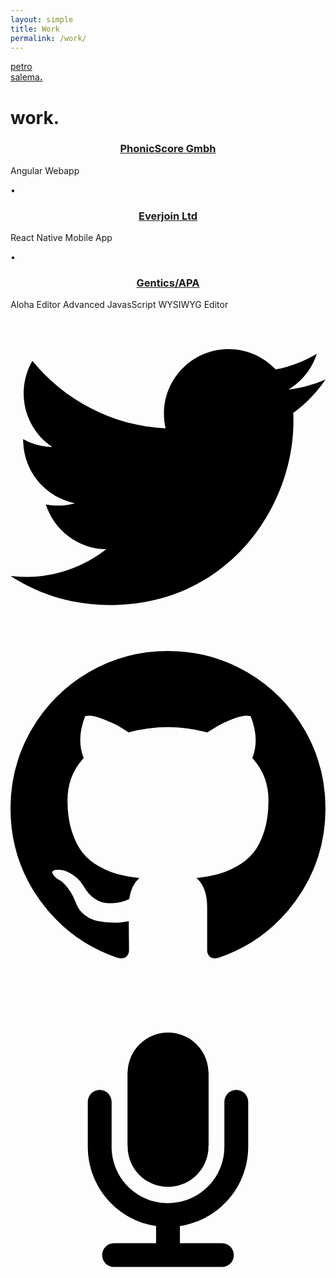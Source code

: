 ```yaml
---
layout: simple
title: Work
permalink: /work/
---
```


<a href="/" class="logo">
  petro<br/>
  salema<b>.</b>
</a>

<h1>work<b>.</b></h1>

<h3 style="text-align: center"><a href="http://phonicscore.com/">PhonicScore Gmbh</a></h3>
<div>Angular Webapp</div>

&bull;

<h3 style="text-align: center"><a href="http://everjoin.us/">Everjoin Ltd</a></h3>
<div>React Native Mobile App</div>

&bull;

<h3 style="text-align: center"><a href="http://www.gentics.com/genticscms/index.de.html">Gentics/APA</a></h3>
<div>Aloha Editor Advanced JavasScript WYSIWYG Editor</div>

<!--

&bull;

I believe that:

<strong>Vision is essential<b>:</b></strong>
The future you can imagine is the future you work towards<b>.</b> This is true
for your products and company, so always
<a href="/talks/dream-big-think-small">dream big, think small</a><b>.</b>

<strong>Beauty is fundamental</strong><b>:</b>
It is not functional if it does not delight and inspire<b>.</b> It is more than
having the unit test past and choosing a modern design aethetic

<strong>Code is strategic</strong><b>:</b>

Empathy is the great differentiator.

-->

<div id="connect-icons">
  <a class="twitter social-link" href="https://twitter.com/petrosalema" title="Twitter" target="_blank">
    <svg xmlns="http://www.w3.org/2000/svg" viewBox="0 0 16 16"
      id="twitter-icon">
      <path d="M16,3.536c-0.589,0.261-1.221,0.438-1.885,0.517c0.678-0.406,1.198-1.05,1.443-1.816c-0.634,0.376-1.337,0.649-2.085,0.797
        c-0.599-0.638-1.452-1.037-2.396-1.037c-1.813,0-3.283,1.47-3.283,3.282c0,0.257,0.029,0.508,0.085,0.748
        c-2.728-0.137-5.147-1.444-6.766-3.43c-0.283,0.485-0.444,1.049-0.444,1.65c0,1.139,0.579,2.144,1.46,2.732
        C1.592,6.963,1.086,6.816,0.643,6.57c0,0.014,0,0.027,0,0.041c0,1.59,1.132,2.917,2.633,3.219C3,9.905,2.71,9.945,2.411,9.945
        c-0.212,0-0.417-0.021-0.618-0.059c0.418,1.304,1.63,2.253,3.066,2.28c-1.123,0.88-2.539,1.405-4.077,1.405
        c-0.265,0-0.526-0.016-0.783-0.046C1.453,14.456,3.178,15,5.032,15c6.038,0,9.34-5.002,9.34-9.34c0-0.142-0.003-0.284-0.01-0.425
        C15.003,4.773,15.56,4.195,16,3.536z"></path>
    </svg>
  </a>

  <a href="https://github.com/petrosalema">
    <svg xmlns="http://www.w3.org/2000/svg" viewBox="0 0 857.143 1000"
      id="github-icon">
      <path d="M857.088 500.032q0 140.058 -81.747 251.937t-211.203 154.845q-15.066 2.79 -22.041 -3.906t-6.975 -16.74v-117.738q0 -54.126 -29.016 -79.236 31.806 -3.348 57.195 -10.044t52.452 -21.762 45.198 -37.107 29.574 -58.59 11.439 -83.979q0 -67.518 -44.082 -114.948 20.646 -50.778 -4.464 -113.832 -15.624 -5.022 -45.198 6.138t-51.336 24.552l-21.204 13.392q-51.894 -14.508 -107.136 -14.508t-107.136 14.508q-8.928 -6.138 -23.715 -15.066t-46.593 -21.483 -47.988 -7.533q-24.552 63.054 -3.906 113.832 -44.082 47.43 -44.082 114.948 0 47.43 11.439 83.7t29.295 58.59 44.919 37.386 52.452 21.762 57.195 10.044q-22.32 20.088 -27.342 57.474 -11.718 5.58 -25.11 8.37t-31.806 2.79 -36.549 -11.997 -30.969 -34.875q-10.602 -17.856 -27.063 -29.016t-27.621 -13.392l-11.16 -1.674q-11.718 0 -16.182 2.511t-2.79 6.417 5.022 7.812 7.254 6.696l3.906 2.79q12.276 5.58 24.273 21.204t17.577 28.458l5.58 12.834q7.254 21.204 24.552 34.317t37.386 16.74 38.781 3.906 30.969 -1.953l12.834 -2.232q0 21.204 .279 49.662t.279 30.132q0 10.044 -7.254 16.74t-22.32 3.906q-129.456 -42.966 -211.203 -154.845t-81.747 -251.937q0 -116.622 57.474 -215.109t155.961 -155.961 215.109 -57.474 215.109 57.474 155.961 155.961 57.474 215.109z"></path>
    </svg>
  </a>

  <a href="/talks">
    <svg xmlns="http://www.w3.org/2000/svg" viewBox="0 0 100 100"
      id="speaking-icon">
    <g>
      <path d="M75.46,49.16h0.003v-0.098c0-0.006,0-0.013,0-0.019h0V34.787c0-2.088-1.693-3.781-3.782-3.781
        c-2.088,0-3.783,1.693-3.783,3.781v14.256c0,9.885-8.013,17.897-17.898,17.897s-17.898-8.013-17.898-17.897h0V34.787
        c0-2.088-1.693-3.781-3.782-3.781c-2.088,0-3.783,1.693-3.783,3.781V49.16h0.003c0.058,12.724,9.447,23.243,21.678,25.065v5.438
        H32.839v0.003c-2.074,0.018-3.75,1.701-3.75,3.779c0,2.078,1.676,3.761,3.75,3.779v0.003h34.29l0,0
        c2.089,0,3.782-1.693,3.782-3.782c0-2.089-1.693-3.782-3.782-3.782l0,0H53.782v-5.438C66.013,72.403,75.403,61.884,75.46,49.16z"></path>
      <path d="M37.186,48.941c0,7.088,5.745,12.833,12.833,12.833c7.087,0,12.831-5.746,12.831-12.833
        c0-0.096-0.012-0.188-0.014-0.283h0.053V25.322h-0.053c-0.153-6.955-5.826-12.549-12.817-12.549
        c-6.992,0-12.666,5.594-12.819,12.549h-0.052v23.336h0.052C37.199,48.753,37.186,48.845,37.186,48.941z"></path>
    </g>
    </svg>
  </a>
</div>


<!--
[Practice Bird by phonicscore](./work/practice-bird)
[Challenges by Everjoin](./work/everjoin-challenges)
[CMS by Gentics](./work/cms)
[Aloha Editor by Gentics](./work/aloha-editor)
-->
